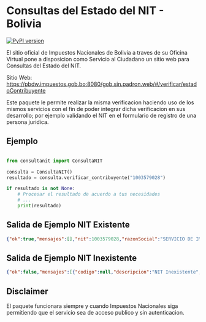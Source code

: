 # Consultas del Estado del NIT - Bolivia

[![PyPI version][pypi-version]][pypi]

El sitio oficial de Impuestos Nacionales de Bolivia a traves de su Oficina Virtual pone a disposicion como Servicio al Ciudadano un sitio web para Consultas del Estado del NIT.

Sitio Web: https://pbdw.impuestos.gob.bo:8080/gob.sin.padron.web/#/verificar/estadoContribuyente

Este paquete le permite realizar la misma verificacion haciendo uso de los mismos servicios con el fin de poder integrar dicha verificacion en sus desarrollo; por ejemplo validando el NIT en el formulario de registro de una persona juridica.


## Ejemplo

```python

from consultanit import ConsultaNIT

consulta = ConsultaNIT()
resultado = consulta.verificar_contribuyente("1003579028")

if resultado is not None:
    # Procesar el resultado de acuerdo a tus necesidades
    # ...
    print(resultado)

```

## Salida de Ejemplo NIT Existente

```json
{"ok":true,"mensajes":[],"nit":1003579028,"razonSocial":"SERVICIO DE IMPUESTOS NACIONALES","estado":"ACTIVO","fechaUltimoEstado":"12/05/2015"}
```

## Salida de Ejemplo NIT Inexistente
```json
{"ok":false,"mensajes":[{"codigo":null,"descripcion":"NIT Inexistente","tipo":"ERROR"}],"nit":null,"razonSocial":null,"estado":null,"fechaUltimoEstado":null}
```

## Disclaimer

El paquete funcionara siempre y cuando Impuestos Nacionales siga permitiendo que el servicio sea de acceso publico y sin autenticacion.


[pypi-version]: https://img.shields.io/pypi/v/consultanit
[pypi]: https://pypi.org/project/consultanit